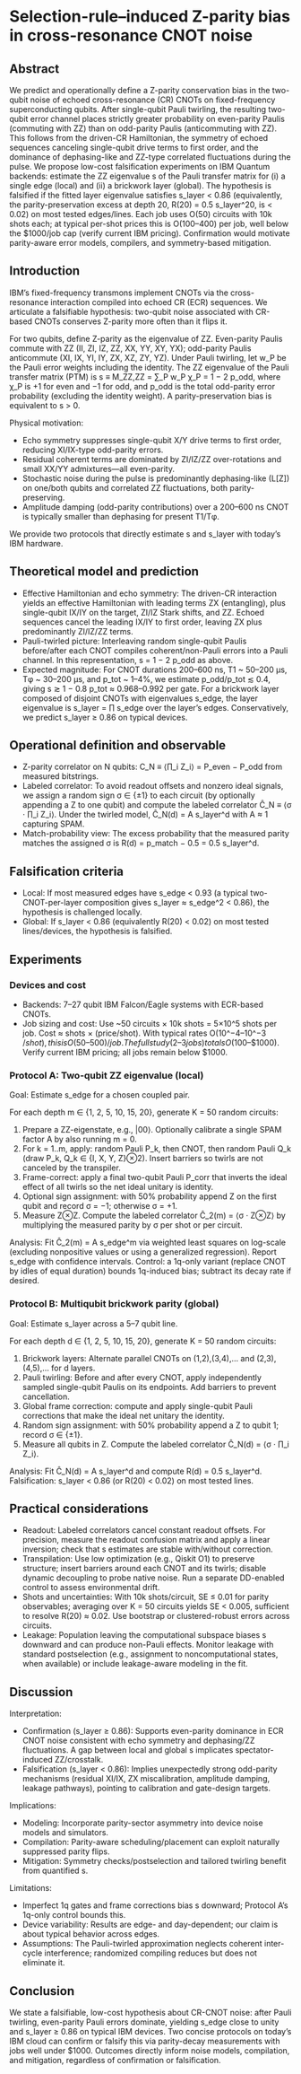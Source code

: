 # Selection-rule–induced Z-parity bias in cross-resonance CNOT noise

## Abstract
We predict and operationally define a Z-parity conservation bias in the two-qubit noise of echoed cross-resonance (CR) CNOTs on fixed-frequency superconducting qubits. After single-qubit Pauli twirling, the resulting two-qubit error channel places strictly greater probability on even-parity Paulis (commuting with ZZ) than on odd-parity Paulis (anticommuting with ZZ). This follows from the driven-CR Hamiltonian, the symmetry of echoed sequences canceling single-qubit drive terms to first order, and the dominance of dephasing-like and ZZ-type correlated fluctuations during the pulse. We propose low-cost falsification experiments on IBM Quantum backends: estimate the ZZ eigenvalue s of the Pauli transfer matrix for (i) a single edge (local) and (ii) a brickwork layer (global). The hypothesis is falsified if the fitted layer eigenvalue satisfies s_layer < 0.86 (equivalently, the parity-preservation excess at depth 20, R(20) = 0.5 s_layer^20, is < 0.02) on most tested edges/lines. Each job uses O(50) circuits with 10k shots each; at typical per-shot prices this is O($100–$400) per job, well below the $1000/job cap (verify current IBM pricing). Confirmation would motivate parity-aware error models, compilers, and symmetry-based mitigation.

## Introduction
IBM’s fixed-frequency transmons implement CNOTs via the cross-resonance interaction compiled into echoed CR (ECR) sequences. We articulate a falsifiable hypothesis: two-qubit noise associated with CR-based CNOTs conserves Z-parity more often than it flips it.

For two qubits, define Z-parity as the eigenvalue of ZZ. Even-parity Paulis commute with ZZ (II, ZI, IZ, ZZ, XX, YY, XY, YX); odd-parity Paulis anticommute (XI, IX, YI, IY, ZX, XZ, ZY, YZ). Under Pauli twirling, let w_P be the Pauli error weights including the identity. The ZZ eigenvalue of the Pauli transfer matrix (PTM) is
s ≡ M_ZZ,ZZ = ∑_P w_P χ_P = 1 − 2 p_odd,
where χ_P is +1 for even and −1 for odd, and p_odd is the total odd-parity error probability (excluding the identity weight). A parity-preservation bias is equivalent to s > 0.

Physical motivation:
- Echo symmetry suppresses single-qubit X/Y drive terms to first order, reducing XI/IX-type odd-parity errors.
- Residual coherent terms are dominated by ZI/IZ/ZZ over-rotations and small XX/YY admixtures—all even-parity.
- Stochastic noise during the pulse is predominantly dephasing-like (L[Z]) on one/both qubits and correlated ZZ fluctuations, both parity-preserving.
- Amplitude damping (odd-parity contributions) over a 200–600 ns CNOT is typically smaller than dephasing for present T1/Tφ.

We provide two protocols that directly estimate s and s_layer with today’s IBM hardware.

## Theoretical model and prediction
- Effective Hamiltonian and echo symmetry: The driven-CR interaction yields an effective Hamiltonian with leading terms ZX (entangling), plus single-qubit IX/IY on the target, ZI/IZ Stark shifts, and ZZ. Echoed sequences cancel the leading IX/IY to first order, leaving ZX plus predominantly ZI/IZ/ZZ terms.
- Pauli-twirled picture: Interleaving random single-qubit Paulis before/after each CNOT compiles coherent/non-Pauli errors into a Pauli channel. In this representation, s = 1 − 2 p_odd as above.
- Expected magnitude: For CNOT durations 200–600 ns, T1 ~ 50–200 μs, Tφ ~ 30–200 μs, and p_tot ~ 1–4%, we estimate p_odd/p_tot ≲ 0.4, giving s ≳ 1 − 0.8 p_tot ≈ 0.968–0.992 per gate. For a brickwork layer composed of disjoint CNOTs with eigenvalues s_edge, the layer eigenvalue is s_layer = ∏ s_edge over the layer’s edges. Conservatively, we predict s_layer ≥ 0.86 on typical devices.

## Operational definition and observable
- Z-parity correlator on N qubits: C_N ≡ ⟨∏_i Z_i⟩ = P_even − P_odd from measured bitstrings.
- Labeled correlator: To avoid readout offsets and nonzero ideal signals, we assign a random sign σ ∈ {±1} to each circuit (by optionally appending a Z to one qubit) and compute the labeled correlator Ĉ_N ≡ ⟨σ · ∏_i Z_i⟩. Under the twirled model, Ĉ_N(d) = A s_layer^d with A ≈ 1 capturing SPAM.
- Match-probability view: The excess probability that the measured parity matches the assigned σ is R(d) = p_match − 0.5 = 0.5 s_layer^d.

## Falsification criteria
- Local: If most measured edges have s_edge < 0.93 (a typical two-CNOT-per-layer composition gives s_layer ≈ s_edge^2 < 0.86), the hypothesis is challenged locally.
- Global: If s_layer < 0.86 (equivalently R(20) < 0.02) on most tested lines/devices, the hypothesis is falsified.

## Experiments
### Devices and cost
- Backends: 7–27 qubit IBM Falcon/Eagle systems with ECR-based CNOTs.
- Job sizing and cost: Use ~50 circuits × 10k shots = 5×10^5 shots per job. Cost ≈ shots × (price/shot). With typical rates O(10^−4–10^−3 $/shot), this is O($50–$500)/job. The full study (2–3 jobs) totals O($100–$1000). Verify current IBM pricing; all jobs remain below $1000.

### Protocol A: Two-qubit ZZ eigenvalue (local)
Goal: Estimate s_edge for a chosen coupled pair.

For each depth m ∈ {1, 2, 5, 10, 15, 20}, generate K = 50 random circuits:
1) Prepare a ZZ-eigenstate, e.g., |00⟩. Optionally calibrate a single SPAM factor A by also running m = 0.
2) For k = 1..m, apply: random Pauli P_k, then CNOT, then random Pauli Q_k (draw P_k, Q_k ∈ {I, X, Y, Z}⊗2). Insert barriers so twirls are not canceled by the transpiler.
3) Frame-correct: apply a final two-qubit Pauli P_corr that inverts the ideal effect of all twirls so the net ideal unitary is identity.
4) Optional sign assignment: with 50% probability append Z on the first qubit and record σ = −1; otherwise σ = +1.
5) Measure Z⊗Z. Compute the labeled correlator Ĉ_2(m) = ⟨σ · Z⊗Z⟩ by multiplying the measured parity by σ per shot or per circuit.

Analysis: Fit Ĉ_2(m) = A s_edge^m via weighted least squares on log-scale (excluding nonpositive values or using a generalized regression). Report s_edge with confidence intervals. Control: a 1q-only variant (replace CNOT by idles of equal duration) bounds 1q-induced bias; subtract its decay rate if desired.

### Protocol B: Multiqubit brickwork parity (global)
Goal: Estimate s_layer across a 5–7 qubit line.

For each depth d ∈ {1, 2, 5, 10, 15, 20}, generate K = 50 random circuits:
1) Brickwork layers: Alternate parallel CNOTs on (1,2),(3,4),… and (2,3),(4,5),… for d layers.
2) Pauli twirling: Before and after every CNOT, apply independently sampled single-qubit Paulis on its endpoints. Add barriers to prevent cancellation.
3) Global frame correction: compute and apply single-qubit Pauli corrections that make the ideal net unitary the identity.
4) Random sign assignment: with 50% probability append a Z to qubit 1; record σ ∈ {±1}.
5) Measure all qubits in Z. Compute the labeled correlator Ĉ_N(d) = ⟨σ · ∏_i Z_i⟩.

Analysis: Fit Ĉ_N(d) = A s_layer^d and compute R(d) = 0.5 s_layer^d. Falsification: s_layer < 0.86 (or R(20) < 0.02) on most tested lines.

## Practical considerations
- Readout: Labeled correlators cancel constant readout offsets. For precision, measure the readout confusion matrix and apply a linear inversion; check that s estimates are stable with/without correction.
- Transpilation: Use low optimization (e.g., Qiskit O1) to preserve structure; insert barriers around each CNOT and its twirls; disable dynamic decoupling to probe native noise. Run a separate DD-enabled control to assess environmental drift.
- Shots and uncertainties: With 10k shots/circuit, SE ≤ 0.01 for parity observables; averaging over K = 50 circuits yields SE < 0.005, sufficient to resolve R(20) ≈ 0.02. Use bootstrap or clustered-robust errors across circuits.
- Leakage: Population leaving the computational subspace biases s downward and can produce non-Pauli effects. Monitor leakage with standard postselection (e.g., assignment to noncomputational states, when available) or include leakage-aware modeling in the fit.

## Discussion
Interpretation:
- Confirmation (s_layer ≥ 0.86): Supports even-parity dominance in ECR CNOT noise consistent with echo symmetry and dephasing/ZZ fluctuations. A gap between local and global s implicates spectator-induced ZZ/crosstalk.
- Falsification (s_layer < 0.86): Implies unexpectedly strong odd-parity mechanisms (residual XI/IX, ZX miscalibration, amplitude damping, leakage pathways), pointing to calibration and gate-design targets.

Implications:
- Modeling: Incorporate parity-sector asymmetry into device noise models and simulators.
- Compilation: Parity-aware scheduling/placement can exploit naturally suppressed parity flips.
- Mitigation: Symmetry checks/postselection and tailored twirling benefit from quantified s.

Limitations:
- Imperfect 1q gates and frame corrections bias s downward; Protocol A’s 1q-only control bounds this.
- Device variability: Results are edge- and day-dependent; our claim is about typical behavior across edges.
- Assumptions: The Pauli-twirled approximation neglects coherent inter-cycle interference; randomized compiling reduces but does not eliminate it.

## Conclusion
We state a falsifiable, low-cost hypothesis about CR-CNOT noise: after Pauli twirling, even-parity Pauli errors dominate, yielding s_edge close to unity and s_layer ≥ 0.86 on typical IBM devices. Two concise protocols on today’s IBM cloud can confirm or falsify this via parity-decay measurements with jobs well under $1000. Outcomes directly inform noise models, compilation, and mitigation, regardless of confirmation or falsification.
